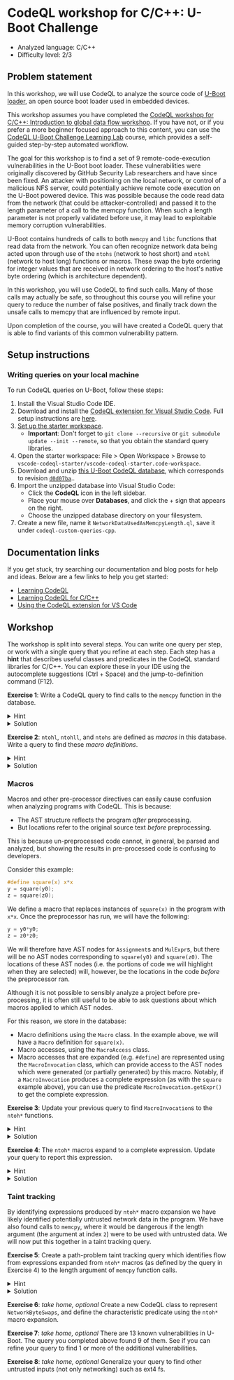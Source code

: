 # CodeQL workshop for C/C++: U-Boot Challenge

- Analyzed language: C/C++
- Difficulty level: 2/3

## Problem statement

In this workshop, we will use CodeQL to analyze the source code of [U-Boot loader](https://en.wikipedia.org/wiki/Das_U-Boot), an open source boot loader used in embedded devices.

This workshop assumes you have completed the [CodeQL workshop for C/C++: Introduction to global data flow workshop](https://gist.github.com/lcartey/a53ff1221f4a50aad639d35df8b2e99a). If you have not, or if you prefer a more beginner focused approach to this content, you can use the [CodeQL U-Boot Challenge Learning Lab](https://lab.github.com/githubtraining/codeql-u-boot-challenge-(cc++)) course, which provides a self-guided step-by-step automated workflow.

The goal for this workshop is to find a set of 9 remote-code-execution vulnerabilities in the U-Boot boot loader. These vulnerabilities were originally discovered by GitHub Security Lab researchers and have since been fixed. An attacker with positioning on the local network, or control of a malicious NFS server, could potentially achieve remote code execution on the U-Boot powered device. This was possible because the code read data from the network (that could be attacker-controlled) and passed it to the length parameter of a call to the memcpy function. When such a length parameter is not properly validated before use, it may lead to exploitable memory corruption vulnerabilities.

U-Boot contains hundreds of calls to both `memcpy` and `libc` functions that read data from the network. You can often recognize network data being acted upon through use of the `ntohs` (network to host short) and `ntohl` (network to host long) functions or macros. These swap the byte ordering for integer values that are received in network ordering to the host's native byte ordering (which is architecture dependent).

In this workshop, you will use CodeQL to find such calls. Many of those calls may actually be safe, so throughout this course you will refine your query to reduce the number of false positives, and finally track down the unsafe calls to memcpy that are influenced by remote input.

Upon completion of the course, you will have created a CodeQL query that is able to find variants of this common vulnerability pattern.

## Setup instructions

### Writing queries on your local machine

To run CodeQL queries on U-Boot, follow these steps:

1. Install the Visual Studio Code IDE.
1. Download and install the [CodeQL extension for Visual Studio Code](https://help.semmle.com/codeql/codeql-for-vscode.html). Full setup instructions are [here](https://help.semmle.com/codeql/codeql-for-vscode/procedures/setting-up.html).
1. [Set up the starter workspace](https://help.semmle.com/codeql/codeql-for-vscode/procedures/setting-up.html#using-the-starter-workspace).
    - **Important**: Don't forget to `git clone --recursive` or `git submodule update --init --remote`, so that you obtain the standard query libraries.
1. Open the starter workspace: File > Open Workspace > Browse to `vscode-codeql-starter/vscode-codeql-starter.code-workspace`.
1. Download and unzip [this U-Boot CodeQL database](https://downloads.lgtm.com/snapshots/cpp/uboot/u-boot_u-boot_cpp-srcVersion_d0d07ba86afc8074d79e436b1ba4478fa0f0c1b5-dist_odasa-2019-07-25-linux64.zip), which corresponds to revision [`d0d07ba`](https://github.com/u-boot/u-boot/tree/d0d07ba86afc8074d79e436b1ba4478fa0f0c1b5)..
1. Import the unzipped database into Visual Studio Code:
    - Click the **CodeQL** icon in the left sidebar.
    - Place your mouse over **Databases**, and click the + sign that appears on the right.
    - Choose the unzipped database directory on your filesystem.
1. Create a new file, name it `NetworkDataUsedAsMemcpyLength.ql`, save it under `codeql-custom-queries-cpp`.

## Documentation links
If you get stuck, try searching our documentation and blog posts for help and ideas. Below are a few links to help you get started:
- [Learning CodeQL](https://help.semmle.com/QL/learn-ql)
- [Learning CodeQL for C/C++](https://help.semmle.com/QL/learn-ql/cpp/ql-for-cpp.html)
- [Using the CodeQL extension for VS Code](https://help.semmle.com/codeql/codeql-for-vscode.html)

## Workshop
The workshop is split into several steps. You can write one query per step, or work with a single query that you refine at each step. Each step has a **hint** that describes useful classes and predicates in the CodeQL standard libraries for C/C++. You can explore these in your IDE using the autocomplete suggestions (Ctrl + Space) and the jump-to-definition command (F12).

**Exercise 1**: Write a CodeQL query to find calls to the `memcpy` function in the database.
<details>
<summary>Hint</summary>

- Use the `FunctionCall` class, and the `FunctionCall.getTarget()` and `Function.getName()` predicates.

</details>
<details>
<summary>Solution</summary>

```ql
import cpp

from FunctionCall memcpy
where memcpy.getTarget().getName() = "memcpy"
select memcpy
```
</details>

**Exercise 2**: `ntohl`, `ntohll`, and `ntohs` are defined as _macros_ in this database. Write a query to find these _macro definitions_.
<details>
<summary>Hint</summary>

- Use the `Macro` class and the `Macro.getName()` predicate.
- You can use regular expression matching using  `regexpMatch("<someregex>")` on a CodeQL string.

</details>
<details>
<summary>Solution</summary>

```ql
import cpp

from Macro m
where m.getName().regexpMatch("ntoh(s|l|ll)")
select m
```
</details>

### Macros

Macros and other pre-processor directives can easily cause confusion when analyzing programs with CodeQL. This is because:

 * The AST structure reflects the program _after_ preprocessing.
 * But locations refer to the original source text _before_ preprocessing.

This is because un-preprocessed code cannot, in general, be parsed and analyzed, but showing the results in pre-processed code is confusing to developers.

Consider this example:
```c
#define square(x) x*x
y = square(y0);
z = square(z0);
```
We define a macro that replaces instances of `square(x)` in the program with `x*x`. Once the preprocessor has run, we will have the following:
```c
y = y0*y0;
z = z0*z0;
```
We will therefore have AST nodes for `Assignment`s and `MulExpr`s, but there will be no AST nodes corresponding to `square(y0)` and `square(z0)`. The locations of these AST nodes (i.e. the portions of code we will highlight when they are selected) will, however, be the locations in the code _before_ the preprocessor ran.

Although it is not possible to sensibly analyze a project before pre-processing, it is often still useful to be able to ask questions about which macros applied to which AST nodes.

For this reason, we store in the database:
 - Macro definitions using the `Macro` class. In the example above, we will have a `Macro` definition for `square(x)`.
 - Macro accesses, using the `MacroAccess` class.
 - Macro accesses that are expanded (e.g. `#define`) are represented using the `MacroInvocation` class, which can provide access to the AST nodes which were generated (or partially generated) by this macro. Notably, if a `MacroInvocation` produces a complete expression (as with the `square` example above), you can use the predicate `MacroInvocation.getExpr()` to get the complete expression.

**Exercise 3**: Update your previous query to find `MacroInvocation`s to the `ntoh*` functions.
<details>
<summary>Hint</summary>

- You can use `MacroInvocation.getMacro()` to get the `Macro` associated with an invocation.
</details>
<details>
<summary>Solution</summary>

```ql
import cpp

from MacroInvocation mi
where mi.getMacro().getName().regexpMatch("ntoh(s|l|ll)")
select mi
```
</details>

**Exercise 4**: The `ntoh*` macros expand to a complete expression. Update your query to report this expression.
<details>
<summary>Hint</summary>

- `MacroInvocation.getExpr()` will return the complete, unique expression.
</details>
<details>
<summary>Solution</summary>

```ql
import cpp

from MacroInvocation mi
where mi.getMacro().getName().regexpMatch("ntoh(s|l|ll)")
select mi, mi.getExpr()
```
</details>

### Taint tracking

By identifying expressions produced by `ntoh*` macro expansion we have likely identified potentially untrusted network data in the program. We have also found calls to `memcpy`, where it would be dangerous if the length argument (the argument at index `2`) were to be used with untrusted data. We will now put this together in a taint tracking query.

**Exercise 5**: Create a path-problem taint tracking query which identifies flow from expressions expanded from `ntoh*` macros (as defined by the query in Exercise 4) to the length argument of `memcpy` function calls.

<details>
<summary>Hint</summary>

 - The length argument for `memcpy` is at index `2`.
 - `FunctionCall.getArgument(int i)` returns the i-th argument.
 - You may find it easier to write it as an `@kind problem` query first, then convert it to a `path-problem` query using the steps listed in the last workshop.
</details>
<details>
<summary>Solution</summary>

```ql
/**
 * @name Network data used as memcpy length.
 * @id cpp/network-to-memcpy
 * @kind path-problem
 */
import cpp
import semmle.code.cpp.dataflow.TaintTracking
import DataFlow::PathGraph

class Config extends TaintTracking::Configuration {
  Config() { this = "Config: this name doesn't matter" }

  override predicate isSource(DataFlow::Node source) {
    exists(MacroInvocation mi |
      mi.getMacroName().regexpMatch("ntoh(s|l|ll)") and
      source.asExpr() = mi.getExpr()
    )
  }

  override predicate isSink(DataFlow::Node sink) {
    exists(FunctionCall c | c.getTarget().getName() = "memcpy" and sink.asExpr() = c.getArgument(2))
  }
}

from Config cfg, DataFlow::PathNode source, DataFlow::PathNode sink
where cfg.hasFlowPath(source, sink)
select sink, source, sink, "Network byte swap flows to memcpy"
```
</details>

**Exercise 6**: _take home, optional_ Create a new CodeQL class to represent `NetworkByteSwaps`, and define the characteristic predicate using the `ntoh*` macro expansion.

**Exercise 7**: _take home, optional_ There are 13 known vulnerabilities in U-Boot. The query you completed above found 9 of them. See if you can refine your query to find 1 or more of the additional vulnerabilities.

**Exercise 8**: _take home, optional_ Generalize your query to find other untrusted inputs (not only networking) such as ext4 fs.
